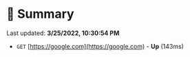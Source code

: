 # 📖 Summary
Last updated: **3/25/2022, 10:30:54 PM**

- `GET` [https://google.com](https://google.com) - **Up** (143ms)
